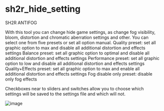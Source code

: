# sh2r_hide_setting
SH2R ANTIFOG

With this tool you can change hide game settings, as change fog visibility, bloom, distortion and chromatic aberration settings and other.
You can select one from five presets or set all option manual.
Quality preset: set all graphic option to max and disable all additional distortion and effects settings
Balance preset: set all graphic option to optimal and disable all additional distortion and effects settings
Performance preset: set all graphic option to low and disable all additional distortion and effects settings
Quality+Effects preset: set all graphic option to max and enable all additional distortion and effects settings
Fog disable only preset: disable only fog effects

Checkboxes near to sliders and switches allow you to choose which settings will be saved to the settings file and which will not.

![image](https://github.com/user-attachments/assets/9d1bc978-94fc-48ca-a820-367386d5e9bb)


